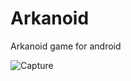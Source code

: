 # Arkanoid
Arkanoid game for android

![Capture](https://user-images.githubusercontent.com/86796339/151533175-9bc1747a-4208-4015-8871-eefdedbc1550.PNG)
